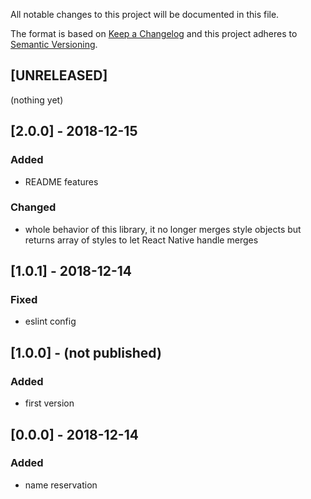 All notable changes to this project will be documented in this file.

The format is based on [Keep a Changelog](http://keepachangelog.com/en/1.0.0/)
and this project adheres to [Semantic Versioning](http://semver.org/spec/v2.0.0.html).

## [UNRELEASED]
(nothing yet)

## [2.0.0] - 2018-12-15
### Added
- README features

### Changed
- whole behavior of this library, it no longer merges style objects but returns array of styles to let React Native
handle merges

## [1.0.1] - 2018-12-14
### Fixed
- eslint config

## [1.0.0] - (not published)
### Added
- first version

## [0.0.0] - 2018-12-14
### Added
- name reservation
